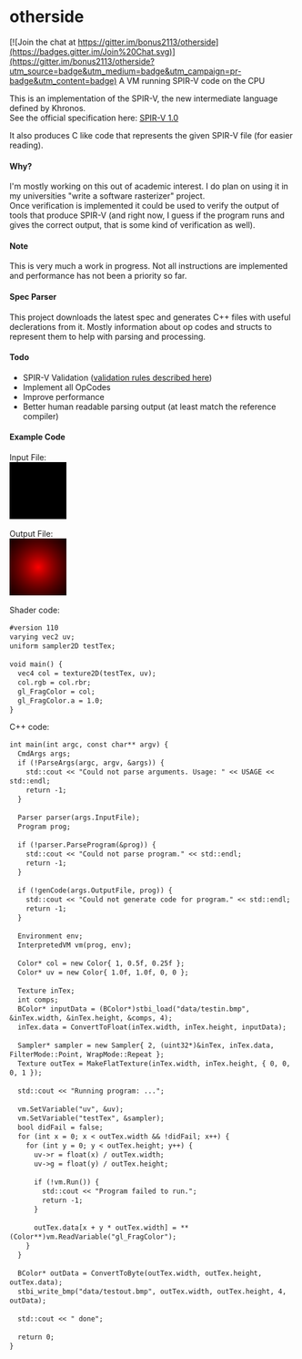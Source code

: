 # otherside

[![Join the chat at https://gitter.im/bonus2113/otherside](https://badges.gitter.im/Join%20Chat.svg)](https://gitter.im/bonus2113/otherside?utm_source=badge&utm_medium=badge&utm_campaign=pr-badge&utm_content=badge)
A VM running SPIR-V code on the CPU

This is an implementation of the SPIR-V, the new intermediate language defined by Khronos.  
See the official specification here: [SPIR-V 1.0](https://www.khronos.org/registry/spir-v/specs/1.0/SPIRV.html)

It also produces C like code that represents the given SPIR-V file (for easier reading).

#### Why?
I'm mostly working on this out of academic interest. I do plan on using it in my universities "write a software rasterizer" project.  
Once verification is implemented it could be used to verify the output of tools that produce SPIR-V (and right now, I guess if the program runs and gives the correct output, that is some kind of verification as well).

#### Note 
This is very much a work in progress. Not all instructions are implemented and performance has not been a priority so far.

#### Spec Parser
This project downloads the latest spec and generates C++ files with useful declerations from it. Mostly information about  op codes and structs to represent them to help with parsing and processing.

#### Todo

* SPIR-V Validation ([validation rules described here]( https://www.khronos.org/registry/spir-v/specs/1.0/SPIRV.html#_a_id_validation_a_validation_rules))
* Implement all OpCodes
* Improve performance
* Better human readable parsing output (at least match the reference compiler)

#### Example Code
Input File:  
![Input File](https://raw.githubusercontent.com/bonus2113/otherside/4f9a9b915d84ed1de4681e9d2433c29179134896/data/testin.bmp)

Output File:  
![Output File](https://raw.githubusercontent.com/bonus2113/otherside/4f9a9b915d84ed1de4681e9d2433c29179134896/data/testout.bmp)

Shader code:

    #version 110
    varying vec2 uv;
    uniform sampler2D testTex;

    void main() {
      vec4 col = texture2D(testTex, uv);
      col.rgb = col.rbr;
      gl_FragColor = col;
      gl_FragColor.a = 1.0;
    }
    
C++ code:

    int main(int argc, const char** argv) {
      CmdArgs args;
      if (!ParseArgs(argc, argv, &args)) {
        std::cout << "Could not parse arguments. Usage: " << USAGE << std::endl;
        return -1;
      }

      Parser parser(args.InputFile);
      Program prog;

      if (!parser.ParseProgram(&prog)) {
        std::cout << "Could not parse program." << std::endl;
        return -1;
      }

      if (!genCode(args.OutputFile, prog)) {
        std::cout << "Could not generate code for program." << std::endl;
        return -1;
      }

      Environment env;
      InterpretedVM vm(prog, env);
  
      Color* col = new Color{ 1, 0.5f, 0.25f };
      Color* uv = new Color{ 1.0f, 1.0f, 0, 0 };

      Texture inTex;
      int comps;
      BColor* inputData = (BColor*)stbi_load("data/testin.bmp", &inTex.width, &inTex.height, &comps, 4);
      inTex.data = ConvertToFloat(inTex.width, inTex.height, inputData);

      Sampler* sampler = new Sampler{ 2, (uint32*)&inTex, inTex.data, FilterMode::Point, WrapMode::Repeat };
      Texture outTex = MakeFlatTexture(inTex.width, inTex.height, { 0, 0, 0, 1 });

      std::cout << "Running program: ...";

      vm.SetVariable("uv", &uv);
      vm.SetVariable("testTex", &sampler);
      bool didFail = false;
      for (int x = 0; x < outTex.width && !didFail; x++) {
        for (int y = 0; y < outTex.height; y++) {
          uv->r = float(x) / outTex.width;
          uv->g = float(y) / outTex.height;
    
          if (!vm.Run()) {
            std::cout << "Program failed to run.";
            return -1;
          }
    
          outTex.data[x + y * outTex.width] = **(Color**)vm.ReadVariable("gl_FragColor");
        }
      }
    
      BColor* outData = ConvertToByte(outTex.width, outTex.height, outTex.data);
      stbi_write_bmp("data/testout.bmp", outTex.width, outTex.height, 4, outData);

      std::cout << " done";

      return 0;
    }
